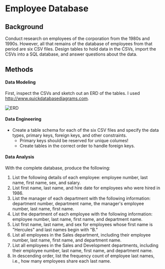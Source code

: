 # Employee Database

## Background
Conduct research on employees of the corporation from the 1980s and 1990s. However, all that remains of the database of employees from that period are six CSV files. Design tables to hold data in the CSVs, import the CSVs into a SQL database, and answer questions about the data. 

## Methods
#### Data Modeling
First, inspect the CSVs and sketch out an ERD of the tables. I used http://www.quickdatabasediagrams.com.

![ERD](.png)


#### Data Engineering
* Create a table schema for each of the six CSV files and specify the data types, primary keys, foreign keys, and other constraints.
  * Primary keys should be reserved for unique columes!
  * Create tables in the correct order to handle foreign keys.

#### Data Analysis
With the complete database, produce the following:
1. List the following details of each employee: employee number, last name, first name, sex, and salary. 
2. List first name, last name, and hire date for employees who were hired in 1986.
3. List the manager of each department with the following information: department number, department name, the manager's employee number, last name, first name.
4. List the department of each employee with the following information: employee number, last name, first name, and department name.
5. List first name, last name, and sex for employees whose first name is "Hercules" and last names begin with "B."
6. List all employees in the Sales department, including their employee number, last name, first name, and department name.
7. List all employees in the Sales and Development departments, including their employee number, last name, first name, and department name.
8. In descending order, list the frequency count of employee last names, i.e., how many employees share each last name.


